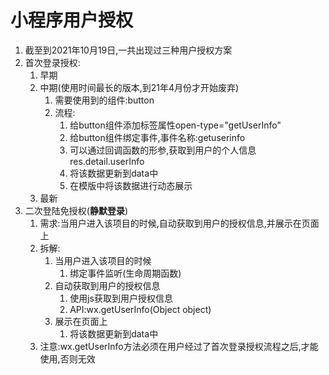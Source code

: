 # 小程序用户授权

1. 截至到2021年10月19日,一共出现过三种用户授权方案
2. 首次登录授权:
   1. 早期
   2. 中期(使用时间最长的版本,到21年4月份才开始废弃)
      1. 需要使用到的组件:button
      2. 流程:
         1. 给button组件添加标签属性open-type="getUserInfo"
         2. 给button组件绑定事件,事件名称:getuserinfo
         3. 可以通过回调函数的形参,获取到用户的个人信息res.detail.userInfo
         4. 将该数据更新到data中
         5. 在模版中将该数据进行动态展示
   3. 最新
3. 二次登陆免授权(**静默登录**)
   1. 需求:当用户进入该项目的时候,自动获取到用户的授权信息,并展示在页面上
   2. 拆解:
      1. 当用户进入该项目的时候
         1. 绑定事件监听(生命周期函数)
      2. 自动获取到用户的授权信息
         1. 使用js获取到用户授权信息
         2. API:wx.getUserInfo(Object object)
      3. 展示在页面上
         1. 将该数据更新到data中
   3. 注意:wx.getUserInfo方法必须在用户经过了首次登录授权流程之后,才能使用,否则无效
